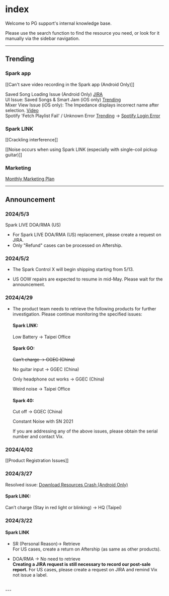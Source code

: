 # index
Welcome to PG support's internal knowledge base. 

Please use the search function to find the resource you need, or look for it manually via the sidebar navigation.

---
## Trending

### Spark app<br>

[[Can't save video recording in the Spark app (Android Only)]]

Saved Song Loading Issue (Android Only)
[JIRA](https://positivegrid.atlassian.net/browse/STFS-209)
<br>
UI Issue: Saved Songs & Smart Jam (iOS only)
[Trending](https://positivegrid.zendesk.com/agent/tickets/478380)
<br>
Mixer View Issue (iOS only):
The Impedance displays incorrect name after selection.
[Video](https://drive.google.com/file/d/1kGY6LfE5QhUKVDLZ_blnROkO-LXTZwgC/view?usp=sharing)
<br>
Spotify 'Fetch Playlist Fail' / Unknown Error
[Trending](https://positivegrid.zendesk.com/agent/tickets/474557)
-> [Spotify Login Error](https://help.positivegrid.com/hc/en-us/articles/25200624662925-Spark-app-Issue-Spotify-Login-Error)
<br>
### Spark LINK
[[Crackling interference]]

[[Noise occurs when using Spark LINK (especially with single-coil pickup guitar)]]


### Marketing
[Monthly Marketing Plan](https://docs.google.com/spreadsheets/d/10xJZBQaCPnssXe-LCrpEmRkICh81fuhwkDBtlIaKmdY/edit?usp=sharing)

---
## Announcement
### 2024/5/3
Spark LIVE DOA/RMA (US)
- For Spark LIVE DOA/RMA (US) replacement, please create a request on JIRA.
- Only "Refund" cases can be processed on Aftership.

### 2024/5/2
- The Spark Control X will begin shipping starting from 5/13.

- US OOW repairs are expected to resume in mid-May. Please wait for the announcement.

### 2024/4/29
- The product team needs to retrieve the following products for further investigation. Please continue monitoring the specified issues:

	#### Spark LINK:
	Low Battery -> Taipei Office
	
	#### Spark GO:
	~~Can’t charge -> GGEC (China)~~
	
	No guitar input -> GGEC (China)
	
	Only headphone out works -> GGEC (China)
	
	Weird noise -> Taipei Office
	  
	#### Spark 40:
	Cut off -> GGEC (China)
	
	Constant Noise with SN 2021
	
	If you are addressing any of the above issues, please obtain the serial number and contact Vix.


### 2024/4/02
[[Product Registration Issues]]

### 2024/3/27
Resolved issue:
[Download Resources Crash (Android Only)](https://positivegrid.zendesk.com/agent/tickets/477913)

#### Spark LINK:
Can’t charge (Stay in red light or blinking) -> HQ (Taipei)
<br>
### 2024/3/22
#### Spark LINK  
- SR (Personal Reason)-> Retrieve  
	For US cases, create a return on Aftership (as same as other products).

- DOA/RMA -> No need to retrieve  
	**Creating a JIRA request is still necessary to record our post-sale report.**
	For US cases, please create a request on JIRA and remind Vix not issue a label.
<br>
---